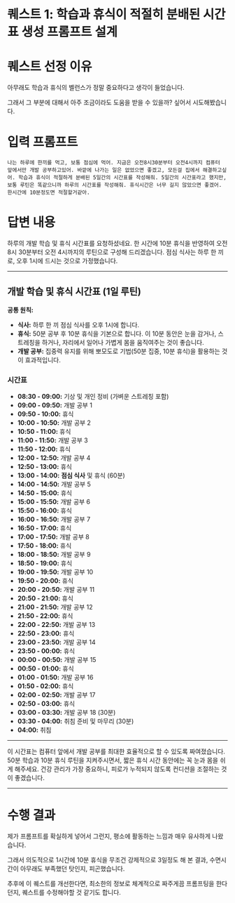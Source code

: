 # 퀘스트 1: 학습과 휴식이 적절히 분배된 시간표 생성 프롬프트 설계

# 퀘스트 선정 이유

아무래도 학습과 휴식의 벨런스가 정말 중요하다고 생각이 들었습니다.

그래서 그 부분에 대해서 아주 조금이라도 도움을 받을 수 있을까? 싶어서 시도해봤습니다.

# 입력 프롬프트

```
나는 하루에 한끼를 먹고, 보통 점심에 먹어. 지금은 오전8시30분부터 오전4시까지 컴퓨터 앞에서만 개발 공부하고있어. 바깥에 나가는 일은 없었으면 좋겠고, 모든걸 집에서 해결하고싶어. 학습과 휴식이 적절하게 분배된 5일간의 시간표를 작성해줘. 5일간의 시간표라고 했지만, 보통 루틴은 똑같으니까 하루의 시간표를 작성해줘. 휴식시간은 너무 길지 않았으면 좋겠어. 한시간에 10분정도면 적절할거같아.
```

# 답변 내용

하루의 개발 학습 및 휴식 시간표를 요청하셨네요. 한 시간에 10분 휴식을 반영하여 오전 8시 30분부터 오전 4시까지의 루틴으로 구성해 드리겠습니다. 점심 식사는 하루 한 끼로, 오후 1시에 드시는 것으로 가정했습니다.

---

## 개발 학습 및 휴식 시간표 (1일 루틴)

**공통 원칙:**
* **식사:** 하루 한 끼 점심 식사를 오후 1시에 합니다.
* **휴식:** 50분 공부 후 10분 휴식을 기본으로 합니다. 이 10분 동안은 눈을 감거나, 스트레칭을 하거나, 자리에서 일어나 가볍게 몸을 움직여주는 것이 좋습니다.
* **개발 공부:** 집중력 유지를 위해 뽀모도로 기법(50분 집중, 10분 휴식)을 활용하는 것이 효과적입니다.

### 시간표

* **08:30 - 09:00:** 기상 및 개인 정비 (가벼운 스트레칭 포함)
* **09:00 - 09:50:** 개발 공부 1
* **09:50 - 10:00:** 휴식
* **10:00 - 10:50:** 개발 공부 2
* **10:50 - 11:00:** 휴식
* **11:00 - 11:50:** 개발 공부 3
* **11:50 - 12:00:** 휴식
* **12:00 - 12:50:** 개발 공부 4
* **12:50 - 13:00:** 휴식
* **13:00 - 14:00:** **점심 식사** 및 휴식 (60분)
* **14:00 - 14:50:** 개발 공부 5
* **14:50 - 15:00:** 휴식
* **15:00 - 15:50:** 개발 공부 6
* **15:50 - 16:00:** 휴식
* **16:00 - 16:50:** 개발 공부 7
* **16:50 - 17:00:** 휴식
* **17:00 - 17:50:** 개발 공부 8
* **17:50 - 18:00:** 휴식
* **18:00 - 18:50:** 개발 공부 9
* **18:50 - 19:00:** 휴식
* **19:00 - 19:50:** 개발 공부 10
* **19:50 - 20:00:** 휴식
* **20:00 - 20:50:** 개발 공부 11
* **20:50 - 21:00:** 휴식
* **21:00 - 21:50:** 개발 공부 12
* **21:50 - 22:00:** 휴식
* **22:00 - 22:50:** 개발 공부 13
* **22:50 - 23:00:** 휴식
* **23:00 - 23:50:** 개발 공부 14
* **23:50 - 00:00:** 휴식
* **00:00 - 00:50:** 개발 공부 15
* **00:50 - 01:00:** 휴식
* **01:00 - 01:50:** 개발 공부 16
* **01:50 - 02:00:** 휴식
* **02:00 - 02:50:** 개발 공부 17
* **02:50 - 03:00:** 휴식
* **03:00 - 03:30:** 개발 공부 18 (30분)
* **03:30 - 04:00:** 취침 준비 및 마무리 (30분)
* **04:00:** 취침

---

이 시간표는 컴퓨터 앞에서 개발 공부를 최대한 효율적으로 할 수 있도록 짜여졌습니다. 50분 학습과 10분 휴식 루틴을 지켜주시면서, 짧은 휴식 시간 동안에는 꼭 눈과 몸을 쉬게 해주세요. 건강 관리가 가장 중요하니, 피로가 누적되지 않도록 컨디션을 조절하는 것이 좋겠습니다.

---

# 수행 결과

제가 프롬프트를 확실하게 넣어서 그런지, 평소에 활동하는 느낌과 매우 유사하게 나왔습니다.

그래서 의도적으로 1시간에 10분 휴식을 무조건 강제적으로 3일정도 해 본 결과, 수면시간이 아무래도 부족했던 탓인지, 피곤했습니다.

추후에 이 퀘스트를 개선한다면, 최소한의 정보로 체계적으로 짜주게끔 프롬프팅을 한다던지, 퀘스트를 수정해야할 것 같기도 합니다.